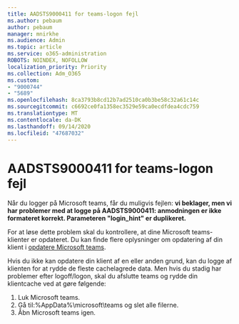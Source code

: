 ```yaml
---
title: AADSTS9000411 for teams-logon fejl
ms.author: pebaum
author: pebaum
manager: mnirkhe
ms.audience: Admin
ms.topic: article
ms.service: o365-administration
ROBOTS: NOINDEX, NOFOLLOW
localization_priority: Priority
ms.collection: Adm_O365
ms.custom:
- "9000744"
- "5689"
ms.openlocfilehash: 8ca3793b8cd12b7ad2510ca0b3be58c32a61c14c
ms.sourcegitcommit: c6692ce0fa1358ec3529e59ca0ecdfdea4cdc759
ms.translationtype: MT
ms.contentlocale: da-DK
ms.lasthandoff: 09/14/2020
ms.locfileid: "47687032"
---
```

# <a name="addressing-teams-sign-in-error-aadsts9000411"></a>AADSTS9000411 for teams-logon fejl

Når du logger på Microsoft teams, får du muligvis fejlen: **vi beklager, men vi har problemer med at logge på AADSTS9000411: anmodningen er ikke formateret korrekt. Parameteren "login_hint" er duplikeret.**

For at løse dette problem skal du kontrollere, at dine Microsoft teams-klienter er opdateret. Du kan finde flere oplysninger om opdatering af din klient i [opdatere Microsoft teams](https://support.office.com/article/Update-Microsoft-Teams-535a8e4b-45f0-4f6c-8b3d-91bca7a51db1).

Hvis du ikke kan opdatere din klient af en eller anden grund, kan du logge af klienten for at rydde de fleste cachelagrede data. Men hvis du stadig har problemer efter logoff/logon, skal du afslutte teams og rydde din klientcache ved at gøre følgende:
1. Luk Microsoft teams.
2. Gå til:%AppData%\microsoft\teams og slet alle filerne.
3. Åbn Microsoft teams igen.
